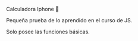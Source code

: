 Calculadora Iphone 📱

Pequeña prueba de lo aprendido en el curso de JS.

Solo posee las funciones básicas.
